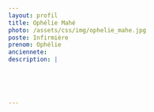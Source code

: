 ```yaml
---
layout: profil
title: Ophélie Mahé
photo: /assets/css/img/ophelie_mahe.jpg
poste: Infirmière
prenom: Ophélie
anciennete: 
description: |
 

  

  
---
```

